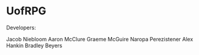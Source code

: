 UofRPG
======

Developers:

Jacob Niebloom
Aaron McClure
Graeme McGuire
Naropa Perezistener
Alex Hankin
Bradley Beyers

